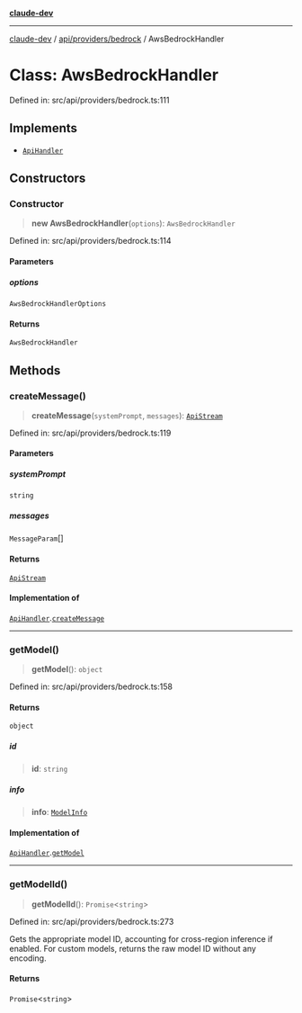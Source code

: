 [**claude-dev**](../../../../README.md)

***

[claude-dev](../../../../README.md) / [api/providers/bedrock](../README.md) / AwsBedrockHandler

# Class: AwsBedrockHandler

Defined in: src/api/providers/bedrock.ts:111

## Implements

- [`ApiHandler`](../../../interfaces/ApiHandler.md)

## Constructors

### Constructor

> **new AwsBedrockHandler**(`options`): `AwsBedrockHandler`

Defined in: src/api/providers/bedrock.ts:114

#### Parameters

##### options

`AwsBedrockHandlerOptions`

#### Returns

`AwsBedrockHandler`

## Methods

### createMessage()

> **createMessage**(`systemPrompt`, `messages`): [`ApiStream`](../../../transform/stream/type-aliases/ApiStream.md)

Defined in: src/api/providers/bedrock.ts:119

#### Parameters

##### systemPrompt

`string`

##### messages

`MessageParam`[]

#### Returns

[`ApiStream`](../../../transform/stream/type-aliases/ApiStream.md)

#### Implementation of

[`ApiHandler`](../../../interfaces/ApiHandler.md).[`createMessage`](../../../interfaces/ApiHandler.md#createmessage)

***

### getModel()

> **getModel**(): `object`

Defined in: src/api/providers/bedrock.ts:158

#### Returns

`object`

##### id

> **id**: `string`

##### info

> **info**: [`ModelInfo`](../../../../shared/api/interfaces/ModelInfo.md)

#### Implementation of

[`ApiHandler`](../../../interfaces/ApiHandler.md).[`getModel`](../../../interfaces/ApiHandler.md#getmodel)

***

### getModelId()

> **getModelId**(): `Promise`\<`string`\>

Defined in: src/api/providers/bedrock.ts:273

Gets the appropriate model ID, accounting for cross-region inference if enabled.
For custom models, returns the raw model ID without any encoding.

#### Returns

`Promise`\<`string`\>
